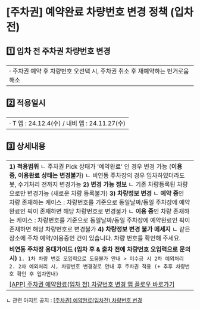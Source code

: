 # [주차권] 예약완료 차량번호 변경 정책 (입차 전)

**1️⃣ 입차 전 주차권 차량번호 변경**
------------------------

|  |
| --- |
| · 주차권 예약 후 차량번호 오선택 시, 주차권 취소 후 재예약하는 번거로움 해소 |

**2️⃣ 적용일시**
------------

|  |
| --- |
| · T 앱 : 24.12.4(수) / 내비 앱 : 24.11.27(수) |

**3️⃣ 상세내용**
------------

|  |
| --- |
| **1) 적용범위** ㄴ 주차권 Pick 상태가 '예약완료' 인 경우 변경 가능 (**이용 중, 이용완료 상태는 변경불가**) ㄴ 비연동 주차장의 경우 입차하였더라도 봇, 수기처리 전까지 변경가능  **2) 변경 가능 정보** ㄴ 기존 차량등록된 차량으로만 변경가능 (새로운 차량 등록불가)  **3) 차량정보 변경** ㄴ **예약 중**인 차량 존재하는 케이스 : 차량번호를 기준으로 동일날짜/동일 주차장에 예약완료인 픽이 존재하면 해당 차량번호로 변경불가 ㄴ **이용 중**인 차량 존재하는 케이스 : 차량번호를 기준으로 동일날짜/동일 주차장에 예약완료인 픽이 존재하면 해당 차량번호로 변경불가  **4) 차량정보 변경 불가 메세지** ㄴ 같은 장소에 주차 예약/이용중인 건이 있습니다. 차량 번호를 확인해 주세요. |
| **비연동 주차장 응대가이드 (입차 후 & 출차 전에 차량번호 오입력으로 문의 시)**   ``` 1. 1차 차량 번호 오입력으로 도움불가 안내 > 미수긍 시 2차 예외처리 2. 2차 예외처리 시, 차량번호 변경경로 안내 후 주차권 적용 (+ 추후 차량번호 확인 후 입차안내) ``` |
| [[APP] 주차권 예약완료(입차 전) 차량번호 변경 앱 플로우 바로가기](https://kakaomobilitysupport.zendesk.com/hc/ko/articles/41992586172697) |

ㄴ 관련 아지트 공지 : [[주차권] 예약완료(입차전) 차량번호 변경](https://ext.agit.in/g/300017093/wall/416217578)